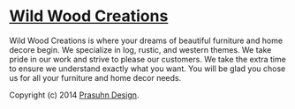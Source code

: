 # [Wild Wood Creations](http://wildwoodcreations.biz)

Wild Wood Creations is where your dreams of beautiful furniture and home decore begin. We specialize in log, rustic, and western themes. We take pride in our work and strive to please our customers. We take the extra time to ensure we understand exactly what you want. You will be glad you chose us for all your furniture and home decor needs.


Copyright (c) 2014 [Prasuhn Design](http://prasuhndesign.com).
